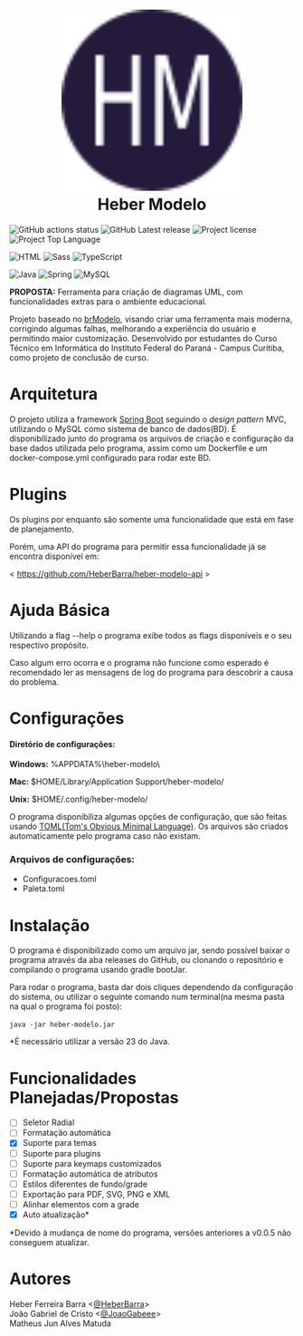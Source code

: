 <h1 style="text-align: center" align="center">
    <img src="logo.svg" style="width: 20rem" alt="logo do projeto"><br/>
    Heber Modelo
</h1>

![GitHub actions status](https://img.shields.io/github/actions/workflow/status/HeberBarra/heber-modelo/ci.yml?branch=main&logo=github&label=Build)
![GitHub Latest release](https://img.shields.io/github/v/release/HeberBarra/heber-modelo?logo=github&label=Release)
![Project license](https://img.shields.io/github/license/HeberBarra/heber-modelo?logo=github&label=License)
![Project Top Language](https://img.shields.io/github/languages/top/HeberBarra/heber-modelo?logo=openjdk&label=Java)

![HTML](https://img.shields.io/badge/HTML5-E34F26?style=for-the-badge&logo=html5&logoColor=white)
![Sass](https://img.shields.io/badge/Scss-CC6699?style=for-the-badge&logo=sass&logoColor=white)
![TypeScript](https://img.shields.io/badge/TypeScript-007ACC.svg?style=for-the-badge&logo=TypeScript&logoColor=white)

![Java](https://img.shields.io/badge/Java-ED8B00.svg?style=for-the-badge&logo=openjdk&logoColor=white)
![Spring](https://img.shields.io/badge/spring-6DB33F.svg?style=for-the-badge&logo=spring&logoColor=white)
![MySQL](https://img.shields.io/badge/mysql-4479A1.svg?style=for-the-badge&logo=mysql&logoColor=white)

<b>PROPOSTA:</b> Ferramenta para criação de diagramas UML, com funcionalidades extras para o ambiente educacional.

Projeto baseado no [brModelo](https://github.com/chcandido/brModelo), visando criar uma ferramenta mais moderna,
corrigindo algumas falhas, melhorando a experiência do usuário e permitindo maior customização.
Desenvolvido por estudantes do Curso Técnico em Informática do Instituto Federal do Paraná - Campus Curitiba, como
projeto de conclusão de curso.

# Arquitetura

O projeto utiliza a framework [Spring Boot](https://spring.io/projects/spring-boot) seguindo o _design pattern_ MVC,
utilizando o MySQL como sistema de banco de dados(BD). É disponibilizado junto do programa os arquivos de criação e
configuração da base dados utilizada pelo programa, assim como um Dockerfile e um docker-compose.yml configurado
para rodar este BD.

# Plugins

Os plugins por enquanto são somente uma funcionalidade que está em fase de planejamento.

Porém, uma API do programa para permitir essa funcionalidade já se encontra disponível em:

&lt; https://github.com/HeberBarra/heber-modelo-api &gt;

# Ajuda Básica

Utilizando a flag --help o programa exibe todos as flags disponíveis e o seu respectivo propósito.

Caso algum erro ocorra e o programa não funcione como esperado é recomendado ler as mensagens de log do programa
para descobrir a causa do problema.

# Configurações

#### Diretório de configurações:

**Windows:** %APPDATA%\\heber-modelo\\

**Mac:** $HOME/Library/Application Support/heber-modelo/

**Unix:** $HOME/.config/heber-modelo/

O programa disponibiliza algumas opções de configuração, que são feitas
usando [TOML(Tom's Obvious Minimal Language)](https://toml.io/en/). Os arquivos são criados automaticamente pelo
programa caso não existam.

### Arquivos de configurações:

* Configuracoes.toml
* Paleta.toml

# Instalação

O programa é disponibilizado como um arquivo jar, sendo possível baixar o programa através da aba releases do GitHub, ou
clonando o repositório e compilando o programa usando gradle bootJar.

Para rodar o programa, basta dar dois cliques dependendo da configuração do sistema, ou utilizar o seguinte comando
num terminal(na mesma pasta na qual o programa foi posto):

```java -jar heber-modelo.jar```

*É necessário utilizar a versão 23 do Java.

# Funcionalidades Planejadas/Propostas

- [ ] Seletor Radial
- [ ] Formatação automática
- [x] Suporte para temas
- [ ] Suporte para plugins
- [ ] Suporte para keymaps customizados
- [ ] Formatação automática de atributos
- [ ] Estilos diferentes de fundo/grade
- [ ] Exportação para PDF, SVG, PNG e XML
- [ ] Alinhar elementos com a grade
- [x] Auto atualização*

\*Devido à mudança de nome do programa, versões anteriores a v0.0.5 não conseguem atualizar.

# Autores

Heber Ferreira Barra <[@HeberBarra](https://github.com/HeberBarra)>\
João Gabriel de Cristo <[@JoaoGabeee](https://github.com/JoaoGabeee)>\
Matheus Jun Alves Matuda
